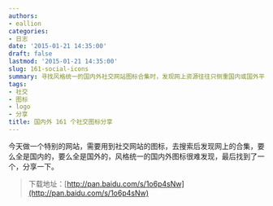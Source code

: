 ```yaml
---
authors:
- eallion
categories:
- 日志
date: '2015-01-21 14:35:00'
draft: false
lastmod: '2015-01-21 14:35:00'
slug: 161-social-icons
summary: 寻找风格统一的国内外社交网站图标合集时，发现网上资源往往只侧重国内或国外平台，最终找到一个兼顾两者的合集并分享下载链接！
tags:
- 社交
- 图标
- logo
- 分享
title: 国内外 161 个社交图标分享
---
```

今天做一个特别的网站，需要用到社交网站的图标，去搜索后发现网上的合集，要么全是国内的，要么全是国外的，风格统一的国内外图标很难发现，最后找到了一个，分享一下。

> 下载地址：[http://pan.baidu.com/s/1o6p4sNw](http://pan.baidu.com/s/1o6p4sNw)